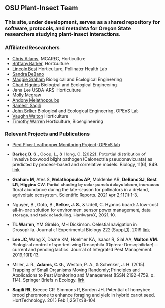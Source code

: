## OSU Plant-Insect Team

### This site, under development, serves as a shared repository for software, protocols, and metadata for Oregon State researchers studying plant-insect interactions.

### Affiliated Researchers
- [Chris Adams](https://entomology.oregonstate.edu/users/brittany-barker), MCAREC, Horticulture 
- [Brittany Barker](https://entomology.oregonstate.edu/users/brittany-barker), Horticulture 
- [Lincoln Best](https://entomology.oregonstate.edu/users/brittany-barker) Horticulture, Pollinator Health Lab
- [Sandra DeBano](https://entomology.oregonstate.edu/users/brittany-barker)
- [Maggie Graham](https://agsci.oregonstate.edu/users/john-selker) Biological and Ecological Engineering
- [Chad Higgins](https://agsci.oregonstate.edu/users/john-selker) Biological and Ecological Engineering
- [Jana Lee](https://agsci.oregonstate.edu/users/john-selker) USDA-ARS, Horticulture
- [Molly Megraw](https://agsci.oregonstate.edu/users/john-selker)
- [Andony Melathopoulos](https://agsci.oregonstate.edu/users/andony-melathopoulos) 
- [Ramesh Sagili](https://agsci.oregonstate.edu/users/john-selker) 
- [John Selker](https://agsci.oregonstate.edu/users/john-selkee) Biological and Ecological Engineering, OPEnS Lab
- [Vaughn Walton](https://agsci.oregonstate.edu/users/john-selker) Horticulture
- [Timothy Warren](https://agsci.oregonstate.edu/users/timothy-warren) Horticulture, Bioengineering

### Relevant Projects and Publications 

- [Pied Piper Leafhopper Monitoring Project; OPEnS lab](https://github.com/OPEnSLab-OSU/PiedPiper)

- **Barker, B. S.**, Coop, L., & Hong, C. (2022). Potential distribution of invasive boxwood blight pathogen (Calonectria pseudonaviculata) as predicted by process-based and correlative models. Biology, 11(6), 849. [link](https://esajournals.onlinelibrary.wiley.com/doi/10.1002/eap.2557)

- **Graham M**, Ates S, **Melathopoulos AP**, Moldenke AR, **DeBano SJ**, **Best LR**, **Higgins** CW. Partial shading by solar panels delays bloom, increases floral abundance during the late-season for pollinators in a dryland, agrivoltaic ecosystem. Scientific Reports. 2021 Apr 2;11(1):1-3.

- Nguyen, B., Goto, B., **Selker, J. S.**, & Udell, C.  Hypnos board: A low-cost all-in-one solution for environment sensor power management, data storage, and task scheduling. HardwareX, 2021, 10. 


- **TL Warren**, YM Giraldo, MH Dickinson. Celestial navigation in Drosophila. Journal of Experimental Biology 222 (Suppl_1). 2019 [link](https://journals.biologists.com/jeb/article/222/Suppl_1/jeb186148/2798) 

- **Lee JC**, Wang X, Daane KM, Hoelmer KA, Isaacs R, Sial AA, **Walton VM**. Biological control of spotted-wing Drosophila (Diptera: Drosophilidae)—current and pending tactics. Journal of Integrated Pest Management. 2019;10(1):13.

- Miller, J. R., **Adams, C. G.**, Weston, P. A., & Schenker, J. H. (2015). Trapping of Small Organisms Moving Randomly; Principles and Applications to Pest Monitoring and Management (ISSN 2192-4759, p. 114). Springer Briefs in Ecology. [link](https://link.springer.com/book/10.1007/978-3-319-12994-5)

- **Sagili RR**, Breece CR, Simmons R, Borden JH. Potential of honeybee brood pheromone to enhance foraging and yield in hybrid carrot seed. HortTechnology. 2015 Feb 1;25(1):98-104






